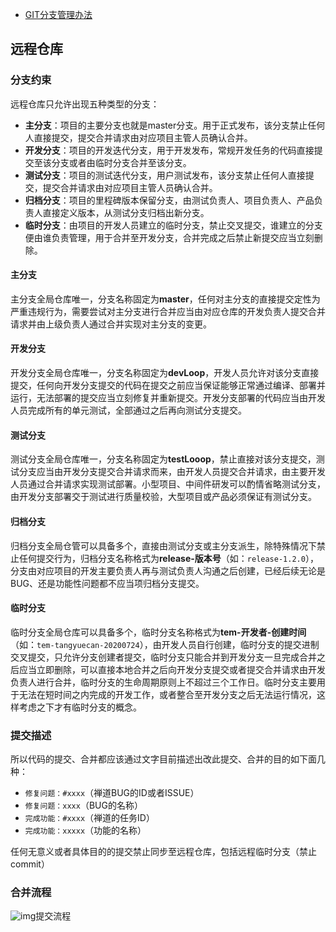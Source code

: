 - [GIT分支管理办法](https://www.tangyuecan.com/2020/08/05/git%e5%88%86%e6%94%af%e7%ae%a1%e7%90%86%e5%8a%9e%e6%b3%95/)



## 远程仓库

### 分支约束

远程仓库只允许出现五种类型的分支：

- **主分支**：项目的主要分支也就是master分支。用于正式发布，该分支禁止任何人直接提交，提交合并请求由对应项目主管人员确认合并。
- **开发分支**：项目的开发迭代分支，用于开发发布，常规开发任务的代码直接提交至该分支或者由临时分支合并至该分支。
- **测试分支**：项目的测试迭代分支，用户测试发布，该分支禁止任何人直接提交，提交合并请求由对应项目主管人员确认合并。
- **归档分支**：项目的里程碑版本保留分支，由测试负责人、项目负责人、产品负责人直接定义版本，从测试分支归档出新分支。
- **临时分支**：由项目的开发人员建立的临时分支，禁止交叉提交，谁建立的分支便由谁负责管理，用于合并至开发分支，合并完成之后禁止新提交应当立刻删除。

#### 主分支

主分支全局仓库唯一，分支名称固定为**master**，任何对主分支的直接提交定性为严重违规行为，需要尝试对主分支进行合并应当由对应仓库的开发负责人提交合并请求并由上级负责人通过合并实现对主分支的变更。

#### 开发分支

开发分支全局仓库唯一，分支名称固定为**devLoop**，开发人员允许对该分支直接提交，任何向开发分支提交的代码在提交之前应当保证能够正常通过编译、部署并运行，无法部署的提交应当立刻修复并重新提交。开发分支部署的代码应当由开发人员完成所有的单元测试，全部通过之后再向测试分支提交。

#### 测试分支

测试分支全局仓库唯一，分支名称固定为**testLooop**，禁止直接对该分支提交，测试分支应当由开发分支提交合并请求而来，由开发人员提交合并请求，由主要开发人员通过合并请求实现测试部署。小型项目、中间件研发可以酌情省略测试分支，由开发分支部署交于测试进行质量校验，大型项目或产品必须保证有测试分支。

#### 归档分支

归档分支全局仓管可以具备多个，直接由测试分支或主分支派生，除特殊情况下禁止任何提交行为，归档分支名称格式为**release-版本号**（如：`release-1.2.0`），分支由对应项目的开发主要负责人再与测试负责人沟通之后创建，已经后续无论是BUG、还是功能性问题都不应当项归档分支提交。

#### **临时分支**

临时分支全局仓库可以具备多个，临时分支名称格式为**tem-开发者-创建时间**（如：`tem-tangyuecan-20200724`），由开发人员自行创建，临时分支的提交进制交叉提交，只允许分支创建者提交，临时分支只能合并到开发分支一旦完成合并之后应当立即删除，可以直接本地合并之后向开发分支提交或者提交合并请求由开发负责人进行合并，临时分支的生命周期原则上不超过三个工作日。临时分支主要用于无法在短时间之内完成的开发工作，或者整合至开发分支之后无法运行情况，这样考虑之下才有临时分支的概念。

### 提交描述

所以代码的提交、合并都应该通过文字目前描述出改此提交、合并的目的如下面几种：

- `修复问题：#xxxx`（禅道BUG的ID或者ISSUE）
- `修复问题：xxxx`（BUG的名称）
- `完成功能：#xxxx`（禅道的任务ID）
- `完成功能：xxxxx`（功能的名称）

任何无意义或者具体目的的提交禁止同步至远程仓库，包括远程临时分支（禁止commit）

### 合并流程

![img](https://www.tangyuecan.com/wp-content/uploads/2020/08/gitdoc.jpg)提交流程	